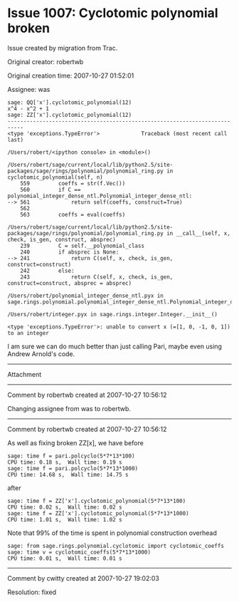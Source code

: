 # Issue 1007: Cyclotomic polynomial broken

Issue created by migration from Trac.

Original creator: robertwb

Original creation time: 2007-10-27 01:52:01

Assignee: was


```
sage: QQ['x'].cyclotomic_polynomial(12)
x^4 - x^2 + 1
sage: ZZ['x'].cyclotomic_polynomial(12)
---------------------------------------------------------------------------
<type 'exceptions.TypeError'>             Traceback (most recent call last)

/Users/robert/<ipython console> in <module>()

/Users/robert/sage/current/local/lib/python2.5/site-packages/sage/rings/polynomial/polynomial_ring.py in cyclotomic_polynomial(self, n)
    559         coeffs = str(f.Vec())
    560         if C == polynomial_integer_dense_ntl.Polynomial_integer_dense_ntl:
--> 561             return self(coeffs, construct=True)
    562 
    563         coeffs = eval(coeffs)

/Users/robert/sage/current/local/lib/python2.5/site-packages/sage/rings/polynomial/polynomial_ring.py in __call__(self, x, check, is_gen, construct, absprec)
    239         C = self.__polynomial_class
    240         if absprec is None:
--> 241             return C(self, x, check, is_gen, construct=construct)
    242         else:
    243             return C(self, x, check, is_gen, construct=construct, absprec = absprec)

/Users/robert/polynomial_integer_dense_ntl.pyx in sage.rings.polynomial.polynomial_integer_dense_ntl.Polynomial_integer_dense_ntl.__init__()

/Users/robert/integer.pyx in sage.rings.integer.Integer.__init__()

<type 'exceptions.TypeError'>: unable to convert x (=[1, 0, -1, 0, 1]) to an integer
```


I am sure we can do much better than just calling Pari, maybe even using Andrew Arnold's code. 


---

Attachment


---

Comment by robertwb created at 2007-10-27 10:56:12

Changing assignee from was to robertwb.


---

Comment by robertwb created at 2007-10-27 10:56:12

As well as fixing broken ZZ[x], we have before

```
sage: time f = pari.polcyclo(5*7*13*100)
CPU time: 0.18 s,  Wall time: 0.19 s
sage: time f = pari.polcyclo(5*7*13*1000)
CPU time: 14.68 s,  Wall time: 14.75 s
```

after

```
sage: time f = ZZ['x'].cyclotomic_polynomial(5*7*13*100)
CPU time: 0.02 s,  Wall time: 0.02 s
sage: time f = ZZ['x'].cyclotomic_polynomial(5*7*13*1000)
CPU time: 1.01 s,  Wall time: 1.02 s
```

Note that 99% of the time is spent in polynomial construction overhead

```
sage: from sage.rings.polynomial.cyclotomic import cyclotomic_coeffs
sage: time v = cyclotomic_coeffs(5*7*13*1000)
CPU time: 0.01 s,  Wall time: 0.01 s
```



---

Comment by cwitty created at 2007-10-27 19:02:03

Resolution: fixed
